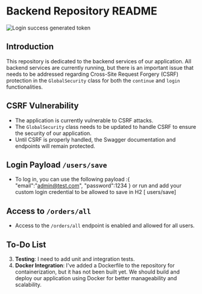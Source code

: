 # Backend Repository README


![Login success generated token ](https://github.com/mohamed-taha-1/Back-end/assets/56928006/67cb3913-d8e1-4842-b442-e479c545601d)

## Introduction

This repository is dedicated to the backend services of our application. All backend services are currently running, but there is an important issue that needs to be addressed regarding Cross-Site Request Forgery (CSRF) protection in the `GlobalSecurity` class for both the `continue` and `login` functionalities.

## CSRF Vulnerability

- The application is currently vulnerable to CSRF attacks.
- The `GlobalSecurity` class needs to be updated to handle CSRF to ensure the security of our application.
- Until CSRF is properly handled, the Swagger documentation and endpoints will remain protected.

## Login Payload  `/users/save` 

- To log in, you can use the following payload   :{ "email":"admin@test.com", "password":1234 }    or run and add your custom login credential to be allowed to save in H2 [ users/save]


## Access to `/orders/all`

- Access to the `/orders/all` endpoint is enabled and allowed for all users.

## To-Do List
3. **Testing**: I need to add unit and integration tests.
4. **Docker Integration**: I've added a Dockerfile to the repository for containerization, but it has not been built yet. We should build and deploy our application using Docker for better manageability and scalability.



